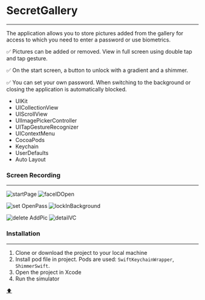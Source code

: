 # SecretGallery

<a id="anchor"></a>

___

The application allows you to store pictures added from the gallery for access to which you need to enter a password or use biometrics.

:white_check_mark: Pictures can be added or removed. View in full screen using double tap and tap gesture.

:white_check_mark: On the start screen, a button to unlock with a gradient and a shimmer. 

:white_check_mark: You can set your own password. When switching to the background or closing the application is automatically blocked.

+ UIKit
+ UICollectionView
+ UIScrollView
+ UIImagePickerController
+ UITapGestureRecognizer
+ UIContextMenu
+ CocoaPods
+ Keychain
+ UserDefaults
+ Auto Layout


### Screen Recording

___
![startPage](https://user-images.githubusercontent.com/69522563/194069220-a342fee9-c3f3-4480-9f61-626eff3255a0.gif)
![faceIDOpen](https://user-images.githubusercontent.com/69522563/194069256-7be40d63-8a21-4d2c-836f-5d3ecd9b198b.gif)

![set OpenPass](https://user-images.githubusercontent.com/69522563/194069273-ce3ba317-7a28-4abc-86e4-c7cbba89aacf.gif)
![lockInBackground](https://user-images.githubusercontent.com/69522563/194069301-468942d9-f517-4d65-b22b-dc650fd52ad5.gif)

![delete AddPic](https://user-images.githubusercontent.com/69522563/194069348-9f36a7a0-19c1-41a0-a821-7127e61bc290.gif)
![detailVC](https://user-images.githubusercontent.com/69522563/194069378-cb221cb7-321a-41e5-adf5-299bee1ff3b9.gif)


### Installation

___

1. Clone or download the project to your local machine
2. Install pod file in project. Pods are used: `SwiftKeychainWrapper`, `ShimmerSwift`.
3. Open the project in Xcode
4. Run the simulator

[:arrow_up:](#anchor)
